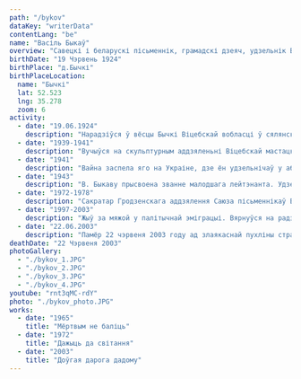 ```yaml
---
path: "/bykov"
dataKey: "writerData"
contentLang: "be"
name: "Васіль Быкаў"
overview: "Савецкі і беларускі пісьменнік, грамадскі дзеяч, удзельнік Вялікай Айчыннай вайны. Член Саюза пісьменнікаў СССР."
birthDate: "19 Чэрвень 1924"
birthPlace: "д.Бычкі"
birthPlaceLocation:
  name: "Бычкі"
  lat: 52.523
  lng: 35.278
  zoom: 6
activity:
  - date: "19.06.1924"
    description: "Нарадзіўся ў вёсцы Бычкі Віцебскай вобласці ў сялянскай сям'і."
  - date: "1939-1941"
    description: "Вучыўся на скульптурным аддзяленьні Віцебскай мастацкай вучэльні (1939-1940), якое пакінуў з-за адмены стыпендый, і ў школе ФЗО (да мая 1941 года)."
  - date: "1941"
    description: "Вайна заспела яго на Украіне, дзе ён удзельнічаў у абаронных работах. Падчас адступлення ў Белгарадзе ён адстаў ад сваёй калоны і быў арыштаваны, Быкава ледзь не расстралялі як нямецкага шпіёна."
  - date: "1943"
    description: "В. Быкаву прысвоена званне малодшага лейтэнанта. Удзельнічаў у баях за Крывы Рог, Александрыю, Знаменка. Падчас Кіраваградскай аперацыі паранены ў нагу і жывот (па памылцы быў запісаны як загінулы)."
  - date: "1972-1978"
    description: "Сакратар Гродзенскага аддзялення Саюза пісьменнікаў Беларускай ССР."
  - date: "1997-2003"
    description: "Жыў за мяжой у палітычнай эміграцыі. Вярнуўся на радзіму толькі за месяц да смерці."
  - date: "22.06.2003"
    description: "Памёр 22 чэрвеня 2003 году ад злаякаснай пухліны страўніка ў рэанімацыйным аддзяленні анкалагічнага шпіталю ў Бараўлянах, пад Менскам. Пахаваны на Усходніх могілках у Мінску."
deathDate: "22 Чэрвеня 2003"
photoGallery:
  - "./bykov_1.JPG"
  - "./bykov_2.JPG"
  - "./bykov_3.JPG"
  - "./bykov_4.JPG"
youtube: "rnt3qMC-rdY"
photo: "./bykov_photo.JPG"
works:
  - date: "1965"
    title: "Мёртвым не баліць"
  - date: "1972"
    title: "Дажыць да світання"
  - date: "2003"
    title: "Доўгая дарога дадому"
---
```


